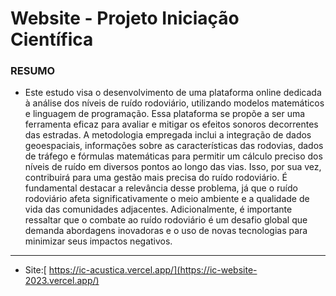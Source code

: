 # Website - Projeto Iniciação Científica 
### RESUMO
- Este estudo visa o desenvolvimento de uma plataforma online dedicada à análise dos níveis de ruído rodoviário, utilizando modelos matemáticos e linguagem de programação. Essa plataforma se propõe a ser uma ferramenta eficaz para avaliar e mitigar os efeitos sonoros decorrentes das estradas. A metodologia empregada inclui a integração de dados geoespaciais, informações sobre as características das rodovias, dados de tráfego e fórmulas matemáticas para permitir um cálculo preciso dos níveis de ruído em diversos pontos ao longo das vias. Isso, por sua vez, contribuirá para uma gestão mais precisa do ruído rodoviário. É fundamental destacar a relevância desse problema, já que o ruído rodoviário afeta significativamente o meio ambiente e a qualidade de vida das comunidades adjacentes. Adicionalmente, é importante ressaltar que o combate ao ruído rodoviário é um desafio global que demanda abordagens inovadoras e o uso de novas tecnologias para minimizar seus impactos negativos.
-------------------------------

- Site:[ https://ic-acustica.vercel.app/](https://ic-website-2023.vercel.app/)
